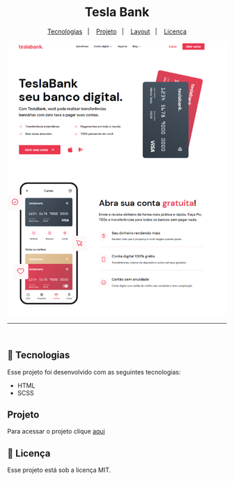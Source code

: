 <h1 align="center"> Tesla Bank </h1>

<p align="center">
  <a href="#-tecnologias">Tecnologias</a>&nbsp;&nbsp;&nbsp;|&nbsp;&nbsp;&nbsp;
  <a href="#-projeto">Projeto</a>&nbsp;&nbsp;&nbsp;|&nbsp;&nbsp;&nbsp;
  <a href="#-layout">Layout</a>&nbsp;&nbsp;&nbsp;|&nbsp;&nbsp;&nbsp;
  <a href="#memo-licença">Licença</a>
</p>

<p align="center">
  <img alt="License" src="./tesla-bank.png">
</p>
<hr>

<br>

## 🚀 Tecnologias

Esse projeto foi desenvolvido com as seguintes tecnologias:

- HTML
- SCSS

## Projeto

Para acessar o projeto clique [aqui]()

## :memo: Licença

Esse projeto está sob a licença MIT.
